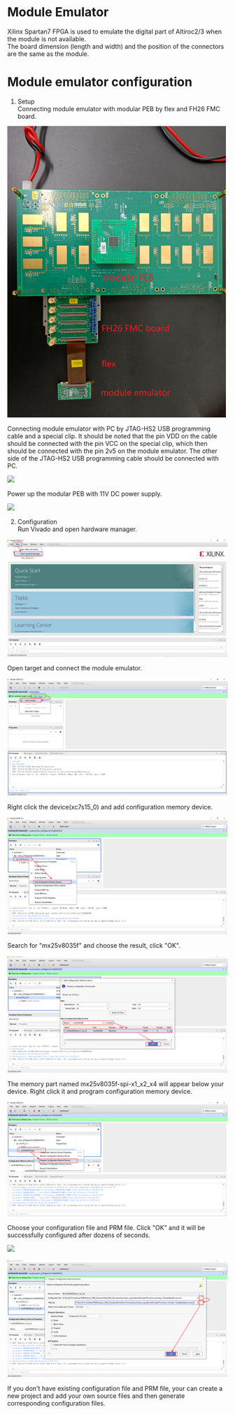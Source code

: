 # Module Emulator

Xilinx Spartan7 FPGA is used to emulate the digital part of Altiroc2/3 when the module is not available.  
The board dimension (length and width) and the position of the connectors are the same as the module.

# Module emulator configuration

1. Setup  
Connecting module emulator with modular PEB by flex and FH26 FMC board.

<img src="./fpga/plots/connector.jpg"  width="500">

Connecting module emulator with PC by JTAG-HS2 USB programming cable and a special clip. It should be noted that the pin VDD on the cable should be connected with the pin VCC on the special clip, which then should be connected with the pin 2v5 on the module emulator. The other side of the JTAG-HS2 USB programming cable should be connected with PC.

![](./fpga/plots/connecting.jpg)

Power up the modular PEB with 11V DC power supply.

![](./fpga/plots/total.jpg)

2. Configuration  
Run Vivado and open hardware manager. 

![](./fpga/plots/cof1.png)

Open target and connect the module emulator.

![](./fpga/plots/cof2.png)

Right click the device(xc7s15_0) and add configuration memory device.

![](./fpga/plots/cof3.png)

Search for "mx25v8035f" and choose the result, click "OK".

![](./fpga/plots/cof4.png)

The memory part named mx25v8035f-spi-x1_x2_x4 will appear below your device. Right click it and program configuration memory device.

![](./fpga/plots/cof5.png)

Choose your configuration file and PRM file. Click "OK" and it will be successfully configured after dozens of seconds.

![](./fpga/plots/cof6.png)

![](./fpga/plots/cof7.png)

If you don't have existing configuration file and PRM file, your can create a new project and add your own source files and then generate corresponding configuration files.






